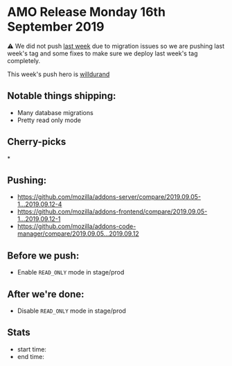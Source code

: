 # AMO Release Monday 16th September 2019

:warning: We did not push [last week](12.md) due to migration issues so we are pushing last week's tag and some fixes to make sure we deploy last week's tag completely.

This week's push hero is [willdurand](https://github.com/willdurand)

## Notable things shipping:

* Many database migrations
* Pretty read only mode

## Cherry-picks

\*

## Pushing:

- https://github.com/mozilla/addons-server/compare/2019.09.05-1...2019.09.12-4
- https://github.com/mozilla/addons-frontend/compare/2019.09.05-1...2019.09.12-1
- https://github.com/mozilla/addons-code-manager/compare/2019.09.05...2019.09.12

## Before we push:

* Enable `READ_ONLY` mode in stage/prod

## After we're done:

* Disable `READ_ONLY` mode in stage/prod

## Stats

- start time:
- end time:

